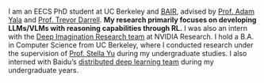 I am an EECS PhD student at UC Berkeley and [BAIR](https://bair.berkeley.edu/), advised by [Prof. Adam Yala](https://www.adamyala.org/) and [Prof. Trevor Darrell](https://people.eecs.berkeley.edu/~trevor/). **My research primarily focuses on developing LLMs/VLMs with reasoning capabilities through RL.** I was also an intern with the [Deep Imagination Research team](https://research.nvidia.com/labs/dir/) at NVIDIA Research. I hold a B.A. in Computer Science from UC Berkeley, where I conducted research under the supervision of [Prof. Stella Yu](https://web.eecs.umich.edu/~stellayu/) during my undergraduate studies. I also interned with Baidu’s [distributed deep learning team](https://github.com/paddlepaddle/paddle) during my undergraduate years.
